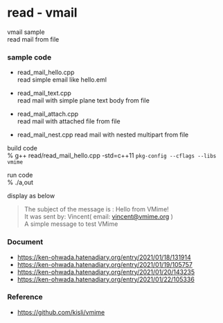 read - vmail
===============

vmail sample <br/>
read mail from file <br/>

### sample code
- read_mail_hello.cpp <br/>
read simple email like hello.eml <br/>

- read_mail_text.cpp <br/>
read mail with simple plane text body from file

- read_mail_attach.cpp <br/>
read mail with attached file from file

- read_mail_nest.cpp
read mail with nested multipart from file

build code <br/>
% g++ read/read_mail_hello.cpp -std=c++11 `pkg-config --cflags --libs vmime`  <br/>  

run code <br/>
% ./a,out

display as below <br/>
> The subject of the message is : Hello from VMime! <br/>
 > It was sent by: Vincent( email: vincent@vmime.org ) <br/>
> A simple message to test VMime <br/>


### Document
- https://ken-ohwada.hatenadiary.org/entry/2021/01/18/131914
- https://ken-ohwada.hatenadiary.org/entry/2021/01/19/105757
- https://ken-ohwada.hatenadiary.org/entry/2021/01/20/143235
- https://ken-ohwada.hatenadiary.org/entry/2021/01/22/105336

### Reference 
- https://github.com/kisli/vmime

